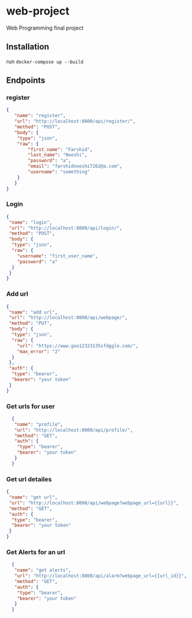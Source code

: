 # web-project

Web Programming final project

## Installation

run `docker-compose up --build`

## Endpoints

### register
 
``` json
{
   "name": "register",
   "url": "http://localhost:8000/api/register/",
   "method": "POST",
   "body": {
    "type": "json",
    "raw": {
        "first_name": "Farshid",
        "last_name": "Nooshi",
        "password": "a",
        "email": "farshidnooshi7262@a.com",
        "username": "something"
    }
   }
}
```

### Login

``` json
{
 "name": "login",
 "url": "http://localhost:8000/api/login/",
 "method": "POST",
 "body": {
  "type": "json",
  "raw": {
    "username": "first_user_name",
    "password": "a"
  }
 }
}
```

### Add url

``` json
{
 "name": "add url",
 "url": "http://localhost:8000/api/webpage/",
 "method": "PUT",
 "body": {
  "type": "json",
  "raw": {
	"url": "https://www.goo12323135sfdggle.com/",
	"max_error": "2"
  }
 },
 "auth": {
  "type": "bearer",
  "bearer": "your token"
 }
}
```

### Get urls for user

``` json
  {
   "name": "profile",
   "url": "http://localhost:8000/api/profile/",
   "method": "GET",
   "auth": {
    "type": "bearer",
    "bearer": "your token"
   }
  }
```

### Get url detailes

``` json
{
 "name": "get url",
 "url": "http://localhost:8000/api/webpage?webpage_url={{url}}",
 "method": "GET",
 "auth": {
  "type": "bearer",
  "bearer": "your token"
 }
}
```

### Get Alerts for an url

``` json
  {
   "name": "get alerts",
   "url": "http://localhost:8000/api/alarm?webpage_url={{url_id}}",
   "method": "GET",
   "auth": {
    "type": "bearer",
    "bearer": "your token"
   }
  }
```

